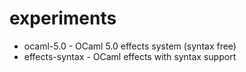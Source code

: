 # experiments
- ocaml-5.0 - OCaml 5.0 effects system (syntax free)
- effects-syntax - OCaml effects with syntax support
